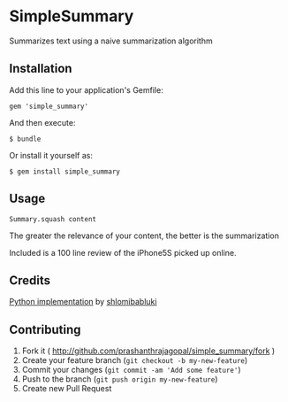 # SimpleSummary

Summarizes text using a naive summarization algorithm


## Installation

Add this line to your application's Gemfile:

    gem 'simple_summary'

And then execute:

    $ bundle

Or install it yourself as:

    $ gem install simple_summary

## Usage

    Summary.squash content

The greater the relevance of your content, the better is the summarization

Included is a 100 line review of the iPhone5S picked up online. 

## Credits

[Python implementation](https://gist.github.com/shlomibabluki/5473521) by [shlomibabluki](http://www.github.com/shlomibabluki)

## Contributing

1. Fork it ( http://github.com/prashanthrajagopal/simple_summary/fork )
2. Create your feature branch (`git checkout -b my-new-feature`)
3. Commit your changes (`git commit -am 'Add some feature'`)
4. Push to the branch (`git push origin my-new-feature`)
5. Create new Pull Request
